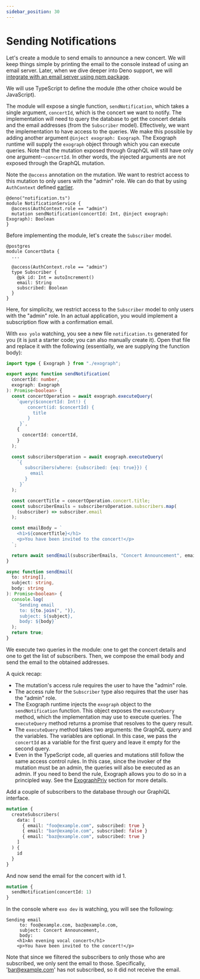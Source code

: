 ```yaml
---
sidebar_position: 30
---
```


# Sending Notifications

Let's create a module to send emails to announce a new concert. We will keep things simple by printing the email to the console instead of using an email server. Later, when we dive deeper into Deno support, we will [integrate with an email server using npm package](../deno/external-packages#example-sending-emails).

We will use TypeScript to define the module (the other choice would be JavaScript).

The module will expose a single function, `sendNotification`, which takes a single argument, `concertId`, which is the concert we want to notify. The implementation will need to query the database to get the concert details and the email addresses (from the `Subscriber` model). Effectively, we want the implementation to have access to the queries. We make this possible by adding another argument `@inject exograph: Exograph`. The Exograph runtime will supply the `exograph` object through which you can execute queries. Note that the mutation exposed through GraphQL will still have only one argument--`concertId`. In other words, the injected arguments are not exposed through the GraphQL mutation.

Note the `@access` annotation on the mutation. We want to restrict access to this mutation to only users with the "admin" role. We can do that by using `AuthContext` defined [earlier](model).

```exo
@deno("notification.ts")
module NotificationService {
  @access(AuthContext.role == "admin")
  mutation sendNotification(concertId: Int, @inject exograph: Exograph): Boolean
}
```

Before implementing the module, let's create the `Subscriber` model.

```exo
@postgres
module ConcertData {
  ...

  @access(AuthContext.role == "admin")
  type Subscriber {
    @pk id: Int = autoIncrement()
    email: String
    subscribed: Boolean
  }
}
```

Here, for simplicity, we restrict access to the `Subscriber` model to only users with the "admin" role. In an actual application, you would implement a subscription flow with a confirmation email.

With `exo yolo` watching, you see a new file `notification.ts` generated for you (it is just a starter code; you can also manually create it). Open that file and replace it with the following (essentially, we are supplying the function body):

```ts title="notification.ts"
import type { Exograph } from "./exograph";

export async function sendNotification(
  concertId: number,
  exograph: Exograph
): Promise<boolean> {
  const concertOperation = await exograph.executeQuery(
    `query($concertId: Int!) {
        concert(id: $concertId) {
          title
        }
     }`,
    {
      concertId: concertId,
    }
  );

  const subscribersOperation = await exograph.executeQuery(
    `{
       subscribers(where: {subscribed: {eq: true}}) {
         email
       }
     }`
  );

  const concertTitle = concertOperation.concert.title;
  const subscriberEmails = subscribersOperation.subscribers.map(
    (subscriber) => subscriber.email
  );

  const emailBody = `
    <h1>${concertTitle}</h1>
    <p>You have been invited to the concert!</p>
  `;

  return await sendEmail(subscriberEmails, "Concert Announcement", emailBody);
}

async function sendEmail(
  to: string[],
  subject: string,
  body: string
): Promise<boolean> {
  console.log(
    `Sending email
     to: ${to.join(", ")},
     subject: ${subject},
     body: ${body}`
  );
  return true;
}
```

We execute two queries in the module: one to get the concert details and one to get the list of subscribers. Then, we compose the email body and send the email to the obtained addresses.

A quick recap:

- The mutation's access rule requires the user to have the "admin" role.
- The access rule for the `Subscriber` type also requires that the user has the "admin" role.
- The Exograph runtime injects the `exograph` object to the `sendNotification` function. This object exposes the `executeQuery` method, which the implementation may use to execute queries. The `executeQuery` method returns a promise that resolves to the query result.
- The `executeQuery` method takes two arguments: the GraphQL query and the variables. The variables are optional. In this case, we pass the `concertId` as a variable for the first query and leave it empty for the second query.
- Even in the TypeScript code, all queries and mutations still follow the same access control rules. In this case, since the invoker of the mutation must be an admin, the queries will also be executed as an admin. If you need to bend the rule, Exograph allows you to do so in a principled way. See the [ExographPriv](/deno/injection.md#the-exographpriv-object) section for more details.

Add a couple of subscribers to the database through our GraphiQL interface.

```graphql
mutation {
  createSubscribers(
    data: [
      { email: "foo@example.com", subscribed: true }
      { email: "bar@example.com", subscribed: false }
      { email: "baz@example.com", subscribed: true }
    ]
  ) {
    id
  }
}
```

And now send the email for the concert with id 1.

```graphql
mutation {
  sendNotification(concertId: 1)
}
```

In the console where `exo dev` is watching, you will see the following:

```
Sending email
     to: foo@example.com, baz@example.com,
     subject: Concert Announcement,
     body:
    <h1>An evening vocal concert</h1>
    <p>You have been invited to the concert!</p>
```

Note that since we filtered the subscribers to only those who are subscribed, we only sent the email to those. Specifically, 'bar@example.com' has not subscribed, so it did not receive the email.
